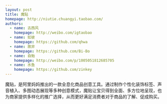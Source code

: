 ```yaml
---
layout: post
title: 魔贴
homepage: http://niutie.chuangyi.taobao.com/
authors:
  - name: 古西风
    homepage: http://weibo.com/igtaobao
  - name: 如彼
    homepage: https://github.com/qhwa
  - name: 故非
    homepage: https://github.com/Bi-Bo
  - name: 自勉
    homepage: http://weibo.com/p/1005051812685705
  - name: 水鱼
    homepage: https://github.com/zinkey
---
```


魔贴，是阿里妈妈推出的一款全息化商品创意工具。通过制作个性化装饰标签、声音植入、多图动态展现等多种创意模式，魔贴让宝贝得到全面、多方位地呈现，也为商家提供多样化的推广选择，从而更好满足消费者对于商品的了解、促成购买。